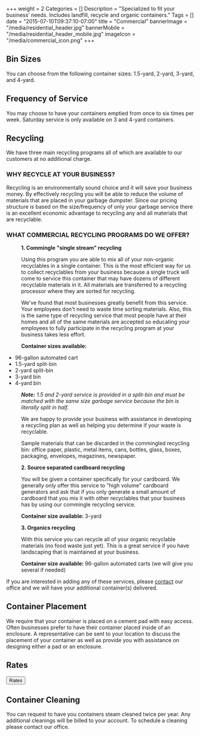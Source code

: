 +++
weight = 2
Categories = []
Description = "Specialized to fit your business’ needs. Includes landfill, recycle and organic containers."
Tags = []
date = "2015-07-10T09:37:10-07:00"
title = "Commercial"
bannerImage = "/media/residential_header.jpg"
bannerMobile = "/media/residential_header_mobile.jpg"
imageIcon = "/media/commercial_icon.png"
+++

## Bin Sizes
You can choose from the following container sizes: 1.5-yard, 2-yard, 3-yard, and 4-yard.

## Frequency of Service
You may choose to have your containers emptied from once to six times per week. Saturday service is only available on 3 and 4-yard containers.

## Recycling
We have three main recycling programs all of which are available to our customers at no additional charge.

### WHY RECYCLE AT YOUR BUSINESS?
Recycling is an environmentally sound choice and it will save your business money. By effectively recycling you will be able to reduce the volume of materials that are placed in your garbage dumpster. Since our pricing structure is based on the size/frequency of only your garbage service there is an excellent economic advantage to recycling any and all materials that are recyclable.

### WHAT COMMERCIAL RECYCLING PROGRAMS DO WE OFFER?
<p style="margin-left:40px" id="yui_3_17_2_1_1436553156497_306"><strong id="yui_3_17_2_1_1436553156497_305">1. Commingle "single stream" recycling</strong></p>

<p style="margin-left:40px">Using this program you are able to mix all of your non-organic recyclables in a single container. This is the most efficient way for us to collect recyclables from your business because a single truck will come to service this container that may have dozens of different recyclable materials in it. All materials are transferred to a recycling processor where they are sorted for recycling.</p>

<p style="margin-left:40px">We've found that most businesses greatly benefit from this service. Your employees don't need to waste time sorting materials. Also, this is the same type of recycling service that most people have at their homes and all of the same materials are accepted so educating your employees to fully participate in the recycling program at your business takes less effort.</p>

<p style="margin-left:40px"><strong>Container sizes available:</strong></p>

* 96-gallon automated cart
* 1.5-yard split-bin
* 2-yard split-bin
* 3-yard bin
* 4-yard bin

<p style="margin-left:40px"><em><strong>Note:</strong> 1.5 and 2-yard service is provided in a split-bin and must be matched with the same size garbage service because the bin is literally split in half.</em></p>

<p style="margin-left:40px">We are happy to provide your business with assistance in developing a recycling plan as well as helping you determine if your waste is recyclable.</p>

<p style="margin-left:40px">Sample materials that can be discarded in the commingled recycling bin: office paper, plastic, metal items, cans, bottles, glass, boxes, packaging, envelopes, magazines, newspaper.&nbsp;</p>

<p style="margin-left:40px" id="yui_3_17_2_1_1436553369915_337"><strong id="yui_3_17_2_1_1436553369915_336">2. Source separated cardboard recycling</strong></p>

<p style="margin-left:40px">You will be given a container specifically for your cardboard. We generally only offer this service to "high volume" cardboard generators and ask that if you only generate a small amount of cardboard that you mix it with other recyclables that your business has by using our commingle recycling service.</p>

<p style="margin-left:40px"><strong>Container size&nbsp;available:&nbsp;</strong>3-yard</p>

<p style="margin-left:40px" id="yui_3_17_2_1_1436553369915_396"><strong id="yui_3_17_2_1_1436553369915_395">3. Organics recycling</strong></p>

<p style="margin-left:40px">With this service you can recycle all of your organic recyclable materials (no food waste just yet). This is a great service if you have landscaping that is maintained at your business.&nbsp;</p>

<p style="margin-left:40px"><strong>Container size&nbsp;available: </strong>96-gallon automated carts (we will give you several if needed)</p>

If you are interested in adding any of these services, please [contact](http://paso-waste-site.squarespace.com/contact-us) our office and we will have your additional container(s) delivered.

## Container Placement
We require that your container is placed on a cement pad with easy access. Often businesses prefer to have their container placed inside of an enclosure. A representative can be sent to your location to discuss the placement of your container as well as provide you with assistance on designing either a pad or an enclosure.

## Rates
<button type="button" class="btn btn-primary btn-lg" data-toggle="modal" data-target="#myModal" id="yui_3_17_2_1_1436547376749_938">
  Rates
</button>

## Container Cleaning
You can request to have you containers steam cleaned twice per year. Any additional cleanings will be billed to your account. To schedule a cleaning please contact our office.


